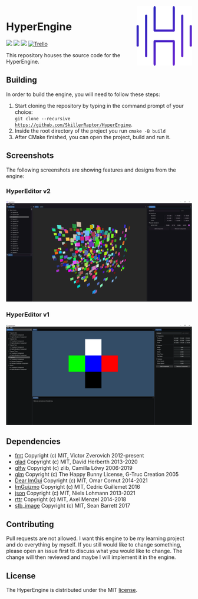 ﻿<img src="Images/HyperEngine.png" align="right" width="150"/>

# HyperEngine
![](https://img.shields.io/badge/license-MIT-yellow)
![](https://github.com/SkillerRaptor/HyperEngine/workflows/build-windows/badge.svg)
![](https://github.com/SkillerRaptor/HyperEngine/workflows/build-linux/badge.svg)
[![Trello](https://img.shields.io/badge/board-trello-blue.svg)](https://trello.com/b/xiuhLb05/hyperengine)

This repository houses the source code for the HyperEngine.

## Building
In order to build the engine, you will need to follow these steps:
1.  Start cloning the repository by typing in the command prompt of your choice:<br><code>git clone --recursive <a href="https://github.com/SkillerRaptor/HyperEngine">https://github.com/SkillerRaptor/HyperEngine</a></code>.
2.  Inside the root directory of the project you run `cmake -B build`
3.  After CMake finished, you can open the project, build and run it.

## Screenshots
The following screenshots are showing features and designs from the engine:

### HyperEditor v2
![alt-text](./Images/HyperEditor-V2.png)

### HyperEditor v1
![alt-text](./Images/HyperEditor-V1.png)

## Dependencies
-   [fmt](https://github.com/fmtlib/fmt/blob/master/LICENSE.rst) Copyright (c) MIT, Victor Zverovich 2012-present
-   [glad](https://github.com/Dav1dde/glad/blob/master/LICENSE) Copyright (c) MIT, David Herberth 2013-2020
-   [glfw](https://github.com/glfw/glfw/blob/master/LICENSE.md) Copyright (c) zlib, Camilla Löwy 2006-2019
-   [glm](https://github.com/g-truc/glm/blob/master/copying.txt) Copyright (c) The Happy Bunny License, G-Truc Creation 2005
-   [Dear ImGui](https://github.com/ocornut/imgui/blob/master/LICENSE.txt) Copyright (c) MIT, Omar Cornut 2014-2021
-   [ImGuizmo](https://github.com/CedricGuillemet/ImGuizmo/blob/master/LICENSE) Copyright (c) MIT, Cedric Guillemet 2016
-   [json](https://github.com/nlohmann/json/blob/develop/LICENSE.MIT) Copyright (c) MIT, Niels Lohmann 2013-2021
-   [rttr](https://github.com/rttrorg/rttr/blob/master/LICENSE.txt) Copyright (c) MIT, Axel Menzel 2014-2018
-   [stb_image](https://github.com/nothings/stb/blob/master/LICENSE) Copyright (c) MIT, Sean Barrett 2017

## Contributing
Pull requests are not allowed. I want this engine to be my learning project and do everything by myself.
If you still would like to change something, please open an issue first to discuss what you would like to change. 
The change will then reviewed and maybe I will implement it in the engine.

## License
The HyperEngine is distributed under the MIT [license](https://github.com/SkillerRaptor/HyperEngine/blob/master/LICENSE).

